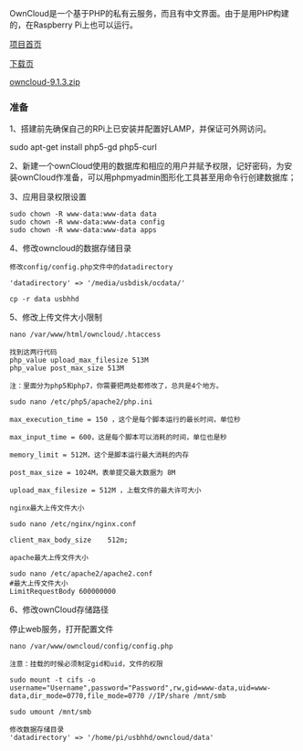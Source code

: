 OwnCloud是一个基于PHP的私有云服务，而且有中文界面。由于是用PHP构建的，在Raspberry Pi上也可以运行。

[项目首页](https://owncloud.org)

[下载页](https://owncloud.org/install/#edition)

[owncloud-9.1.3.zip](https://download.owncloud.org/community/owncloud-9.1.3.zip)


### 准备

1、搭建前先确保自己的RPi上已安装并配置好LAMP，并保证可外网访问。

sudo apt-get install php5-gd php5-curl

2、新建一个ownCloud使用的数据库和相应的用户并赋予权限，记好密码，为安装ownCloud作准备，可以用phpmyadmin图形化工具甚至用命令行创建数据库；

3、应用目录权限设置

```
sudo chown -R www-data:www-data data 
sudo chown -R www-data:www-data config 
sudo chown -R www-data:www-data apps
```

4、修改owncloud的数据存储目录

```
修改config/config.php文件中的datadirectory

'datadirectory' => '/media/usbdisk/ocdata/'

cp -r data usbhhd
```

5、修改上传文件大小限制
```
nano /var/www/html/owncloud/.htaccess

找到这两行代码
php_value upload_max_filesize 513M
php_value post_max_size 513M

注：里面分为php5和php7，你需要把两处都修改了，总共是4个地方。

sudo nano /etc/php5/apache2/php.ini

max_execution_time = 150 ，这个是每个脚本运行的最长时间，单位秒

max_input_time = 600，这是每个脚本可以消耗的时间，单位也是秒

memory_limit = 512M，这个是脚本运行最大消耗的内存

post_max_size = 1024M，表单提交最大数据为 8M

upload_max_filesize = 512M ，上载文件的最大许可大小

nginx最大上传文件大小

sudo nano /etc/nginx/nginx.conf

client_max_body_size    512m;

apache最大上传文件大小

sudo nano /etc/apache2/apache2.conf
#最大上传文件大小
LimitRequestBody 600000000
```

6、修改ownCloud存储路径

停止web服务，打开配置文件

```
nano /var/www/owncloud/config/config.php

注意：挂载的时候必须制定gid和uid，文件的权限

sudo mount -t cifs -o username="Username",password="Password",rw,gid=www-data,uid=www-data,dir_mode=0770,file_mode=0770 //IP/share /mnt/smb

sudo umount /mnt/smb

修改数据存储目录
'datadirectory' => '/home/pi/usbhhd/owncloud/data'
```